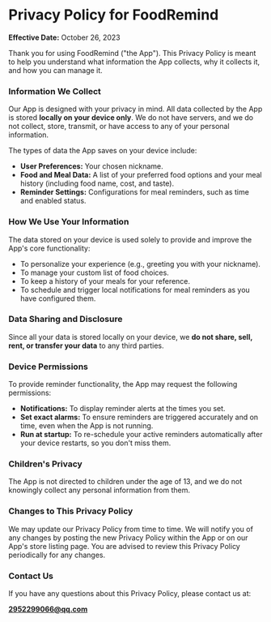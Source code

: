 # Privacy Policy for FoodRemind

**Effective Date:** October 26, 2023

Thank you for using FoodRemind ("the App"). This Privacy Policy is meant to help you understand what information the App collects, why it collects it, and how you can manage it.

### Information We Collect

Our App is designed with your privacy in mind. All data collected by the App is stored **locally on your device only**. We do not have servers, and we do not collect, store, transmit, or have access to any of your personal information.

The types of data the App saves on your device include:

*   **User Preferences:** Your chosen nickname.
*   **Food and Meal Data:** A list of your preferred food options and your meal history (including food name, cost, and taste).
*   **Reminder Settings:** Configurations for meal reminders, such as time and enabled status.

### How We Use Your Information

The data stored on your device is used solely to provide and improve the App's core functionality:

*   To personalize your experience (e.g., greeting you with your nickname).
*   To manage your custom list of food choices.
*   To keep a history of your meals for your reference.
*   To schedule and trigger local notifications for meal reminders as you have configured them.

### Data Sharing and Disclosure

Since all your data is stored locally on your device, we **do not share, sell, rent, or transfer your data** to any third parties.

### Device Permissions

To provide reminder functionality, the App may request the following permissions:

*   **Notifications:** To display reminder alerts at the times you set.
*   **Set exact alarms:** To ensure reminders are triggered accurately and on time, even when the App is not running.
*   **Run at startup:** To re-schedule your active reminders automatically after your device restarts, so you don't miss them.

### Children's Privacy

The App is not directed to children under the age of 13, and we do not knowingly collect any personal information from them.

### Changes to This Privacy Policy

We may update our Privacy Policy from time to time. We will notify you of any changes by posting the new Privacy Policy within the App or on our App's store listing page. You are advised to review this Privacy Policy periodically for any changes.

### Contact Us

If you have any questions about this Privacy Policy, please contact us at:

**2952299066@qq.com**
